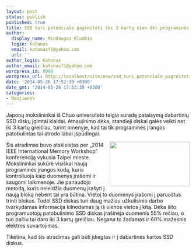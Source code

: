 ```yaml
---
layout: post
status: publish
published: true
title: SSD turi potencialo pagreitėti iki 3 kartų vien dėl programinės įrangos patobulinimo
author:
  display_name: Mindaugas Klumbis
  login: Katonas
  email: katonasf1@yahoo.com
  url: ''
author_login: Katonas
author_email: katonasf1@yahoo.com
wordpress_id: 8098
wordpress_url: http://localhost/site/new/ssd_turi_potencialo_pagreiteti_iki_3_kartu_vien_del_programines_irangos_patobulinimo/
date: '2014-05-26 17:52:39 +0300'
date_gmt: '2014-05-26 17:52:39 +0300'
categories:
- Naujienos
---
```

<p>
	Japonų mokslininkai i&scaron; Chuo universiteto teigia suradę pataisymą dabartinių SSD diskų įgimtai klaidai. Atnaujinimo dėka, standieji diskai galės veikti net iki 3 kartų greičiau, turint omenyje, kad tai tik programinės įrangos patobulintas tai atrodo labai įspūdingai.</p>
<p>
	<a href="http://technews.lt/userfiles/maxresdefault.jpg"><img alt="" src="http://technews.lt/userfiles/maxresdefault.jpg" style="width: 220px; height: 122px; float: right;" /></a>&Scaron;is atradimas buvo atskleistas per &bdquo;2014 IEEE International Memory Workshop&ldquo; konferenciją vykusia Taipei mieste. Mokslininkai sukūrė visi&scaron;kai naują programinės įrangos kodą, kuris kontroliuoja kaip duomenys įra&scaron;omi ir saugomi laikmenoje. Jie panaudojo metodą, kuris neleidžia duomenų įra&scaron;yti į naują bloką nebent tai yra būtina. Vietoj to duomenys įra&scaron;omi į paruo&scaron;tus trinti blokus. Todėl SSD diskas turi daug mažiau užkulisinio darbo tvarkydamas informacija kilnodamas ją i&scaron; vienos vietos į kitą. Dėka &scaron;ito programuotojų patobulinimo SSD diskas įra&scaron;inėja duomenis 55% rečiau, o tuo pačiu tai daro iki 3 kartų greičiau. Negana to žadamas ir 60% mažesnis elektros suvartojimas.</p>
<p>
	Tikėtina, kad &scaron;is atradimas gali būti įdiegtas ir į dabartinės kartos SSD diskus.&nbsp;</p>
